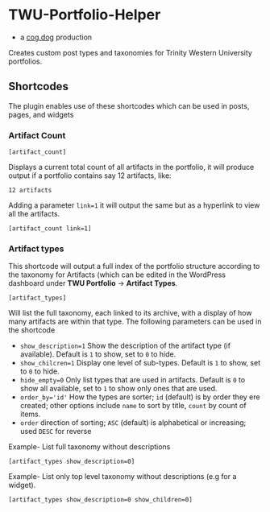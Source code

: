 # TWU-Portfolio-Helper

* a [cog.dog](https://cog.dog) production

Creates custom post types and taxonomies for Trinity Western University portfolios.

## Shortcodes

The plugin enables use of these shortcodes which can be used in posts, pages, and widgets


### Artifact Count

    [artifact_count]
    
Displays a current total count of all artifacts in the portfolio, it will produce output if a portfolio contains say 12 artifacts, like:

    12 artifacts
    
Adding a parameter `link=1` it will output the same but as a hyperlink to view all the artifacts.

    [artifact_count link=1]
    

### Artifact types

This shortcode will output a full index of the portfolio structure according to the taxonomy for Artifacts (which can be edited in the WordPress dashboard under **TWU Portfolio** -> **Artifact Types**.

    [artifact_types]
    
Will list the full taxonomy, each linked to its archive, with a display of how many artifacts are within that type. The following parameters can be used in the shortcode

* `show_description=1` Show the description of the artifact type (if available). Default is `1` to show, set to `0` to hide.
* `show_chilcren=1` Display one level of sub-types. Default is `1` to show, set to `0` to hide.
* `hide_empty=0` Only list types that are used in artifacts. Default is `0` to show all available, set to `1` to show only ones that are used.
* `order_by='id'` How the types are sorter; `id` (default) is by order they ere created; other options include `name` to sort by title, `count` by count of items.
* `order` direction of sorting; `ASC` (default) is alphabetical or increasing; used `DESC` for reverse

Example- List full taxonomy without descriptions

    [artifact_types show_description=0]
    

Example- List only top level taxonomy without descriptions (e.g for a widget).

    [artifact_types show_description=0 show_children=0]

